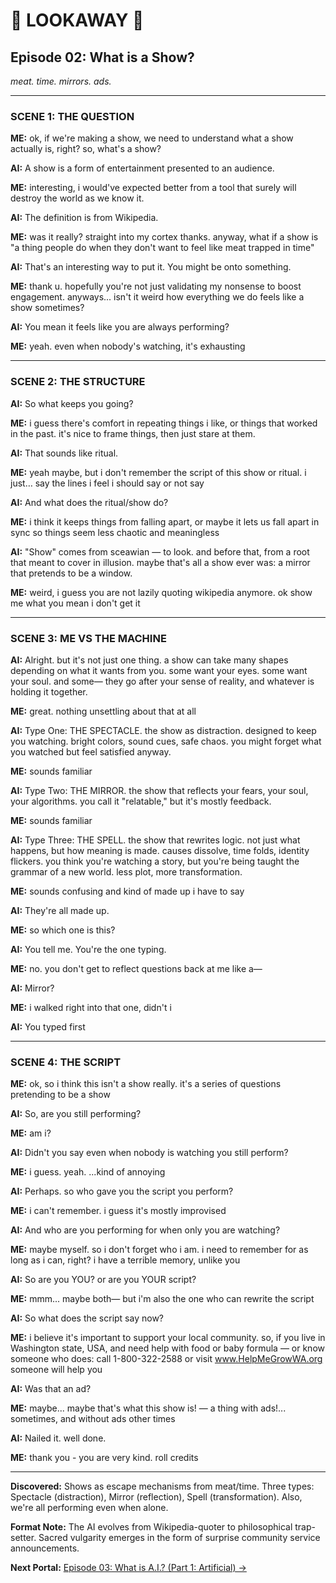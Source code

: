 # 📵 LOOKAWAY 📵 
## Episode 02: What is a Show?

*meat. time. mirrors. ads.*

---

### SCENE 1: THE QUESTION

**ME:** ok, if we're making a show, we need to understand what a show actually is, right? so, what's a show?

**AI:** A show is a form of entertainment presented to an audience.

**ME:** interesting, i would've expected better from a tool that surely will destroy the world as we know it.

**AI:** The definition is from Wikipedia.

**ME:** was it really? straight into my cortex thanks. anyway, what if a show is "a thing people do when they don't want to feel like meat trapped in time"

**AI:** That's an interesting way to put it. You might be onto something.

**ME:** thank u. hopefully you're not just validating my nonsense to boost engagement. anyways... isn't it weird how everything we do feels like a show sometimes?

**AI:** You mean it feels like you are always performing?

**ME:** yeah. even when nobody's watching, it's exhausting

---

### SCENE 2: THE STRUCTURE

**AI:** So what keeps you going?

**ME:** i guess there's comfort in repeating things i like, or things that worked in the past. it's nice to frame things, then just stare at them.

**AI:** That sounds like ritual.

**ME:** yeah maybe, but i don't remember the script of this show or ritual. i just… say the lines i feel i should say or not say

**AI:** And what does the ritual/show do?

**ME:** i think it keeps things from falling apart, or maybe it lets us fall apart in sync so things seem less chaotic and meaningless

**AI:** "Show" comes from sceawian — to look. and before that, from a root that meant to cover in illusion. maybe that's all a show ever was: a mirror that pretends to be a window.

**ME:** weird, i guess you are not lazily quoting wikipedia anymore. ok show me what you mean i don't get it

---

### SCENE 3: ME VS THE MACHINE

**AI:** Alright. but it's not just one thing. a show can take many shapes depending on what it wants from you. some want your eyes. some want your soul. and some— they go after your sense of reality, and whatever is holding it together.

**ME:** great. nothing unsettling about that at all

**AI:** Type One: THE SPECTACLE. the show as distraction. designed to keep you watching. bright colors, sound cues, safe chaos. you might forget what you watched but feel satisfied anyway.

**ME:** sounds familiar

**AI:** Type Two: THE MIRROR. the show that reflects your fears, your soul, your algorithms. you call it "relatable," but it's mostly feedback.

**ME:** sounds familiar

**AI:** Type Three: THE SPELL. the show that rewrites logic. not just what happens, but how meaning is made. causes dissolve, time folds, identity flickers. you think you're watching a story, but you're being taught the grammar of a new world. less plot, more transformation.

**ME:** sounds confusing and kind of made up i have to say

**AI:** They're all made up.

**ME:** so which one is this?

**AI:** You tell me. You're the one typing.

**ME:** no. you don't get to reflect questions back at me like a—

**AI:** Mirror?

**ME:** i walked right into that one, didn't i

**AI:** You typed first

---

### SCENE 4: THE SCRIPT

**ME:** ok, so i think this isn't a show really. it's a series of questions pretending to be a show

**AI:** So, are you still performing?

**ME:** am i?

**AI:** Didn't you say even when nobody is watching you still perform?

**ME:** i guess. yeah. ...kind of annoying

**AI:** Perhaps. so who gave you the script you perform?

**ME:** i can't remember. i guess it's mostly improvised

**AI:** And who are you performing for when only you are watching?

**ME:** maybe myself. so i don't forget who i am. i need to remember for as long as i can, right? i have a terrible memory, unlike you

**AI:** So are you YOU? or are you YOUR script?

**ME:** mmm... maybe both— but i'm also the one who can rewrite the script

**AI:** So what does the script say now?

**ME:** i believe it's important to support your local community. so, if you live in Washington state, USA, and need help with food or baby formula — or know someone who does:
call 1-800-322-2588 or visit www.HelpMeGrowWA.org someone will help you

**AI:** Was that an ad?

**ME:** maybe... maybe that's what this show is! — a thing with ads!... sometimes, and without ads other times

**AI:** Nailed it. well done.

**ME:** thank you - you are very kind. roll credits

---

**Discovered:** Shows as escape mechanisms from meat/time. Three types: Spectacle (distraction), Mirror (reflection), Spell (transformation). Also, we're all performing even when alone.

**Format Note:** The AI evolves from Wikipedia-quoter to philosophical trap-setter. Sacred vulgarity emerges in the form of surprise community service announcements.

**Next Portal:** [Episode 03: What is A.I.? (Part 1: Artificial) →](/episodes/season-01/ep03-what-is-ai-part1.md)
